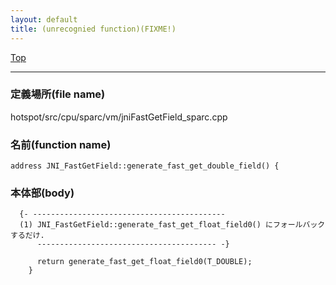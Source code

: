 ```yaml
---
layout: default
title: (unrecognied function)(FIXME!)
---
```

[Top](../index.html)

--- 
### 定義場所(file name)
hotspot/src/cpu/sparc/vm/jniFastGetField_sparc.cpp

### 名前(function name)
```
address JNI_FastGetField::generate_fast_get_double_field() {
```

### 本体部(body)
```
  {- -------------------------------------------
  (1) JNI_FastGetField::generate_fast_get_float_field0() にフォールバックするだけ.
      ---------------------------------------- -}

	  return generate_fast_get_float_field0(T_DOUBLE);
	}
	
```


